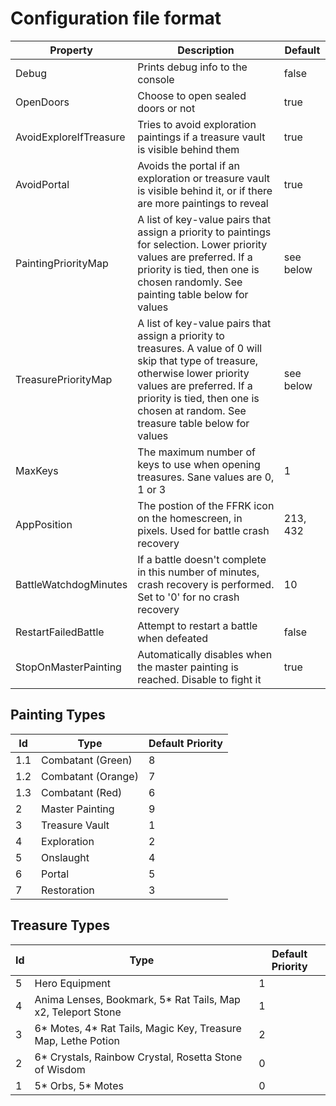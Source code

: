 # Configuration file format

| Property              | Description                        | Default |
| --------------------- | ---------------------------------- | ------- |
| Debug                 | Prints debug info to the console   | false   |
| OpenDoors             | Choose to open sealed doors or not | true    |
| AvoidExploreIfTreasure| Tries to avoid exploration paintings if a treasure vault is visible behind them | true |
| AvoidPortal           | Avoids the portal if an exploration or treasure vault is visible behind it, or if there are more paintings to reveal | true |
| PaintingPriorityMap   | A list of key-value pairs that assign a priority to paintings for selection.  Lower priority values are preferred.  If a priority is tied, then one is chosen randomly. See painting table below for values | see below |
| TreasurePriorityMap   | A list of key-value pairs that assign a priority to treasures.  A value of 0 will skip that type of treasure, otherwise lower priority values are preferred.  If a priority is tied, then one is chosen at random.  See treasure table below for values | see below |
| MaxKeys               | The maximum number of keys to use when opening treasures.  Sane values are 0, 1 or 3 | 1 |
| AppPosition           | The postion of the FFRK icon on the homescreen, in pixels.  Used for battle crash recovery | 213, 432 |
| BattleWatchdogMinutes | If a battle doesn't complete in this number of minutes, crash recovery is performed.  Set to '0' for no crash recovery | 10 |
| RestartFailedBattle   | Attempt to restart a battle when defeated | false |
| StopOnMasterPainting  | Automatically disables when the master painting is reached.  Disable to fight it | true |

## Painting Types
|  Id   | Type                  | Default Priority  |
| ----- | ----------------------| ----------------- |
| 1.1   | Combatant (Green)     | 8                 |
| 1.2   | Combatant (Orange)    | 7                 |
| 1.3   | Combatant (Red)       | 6                 |
| 2     | Master Painting       | 9                 |
| 3     | Treasure Vault        | 1                 |
| 4     | Exploration           | 2                 |
| 5     | Onslaught             | 4                 |
| 6     | Portal                | 5                 |
| 7     | Restoration           | 3                 |

## Treasure Types
| Id    | Type                                                              | Default Priority  |
| ----- | ----------------------------------------------------------------- | ----------------- |
| 5     | Hero Equipment                                                    | 1                 |
| 4     | Anima Lenses, Bookmark, 5* Rat Tails, Map x2, Teleport Stone     	| 1                 |
| 3     | 6* Motes, 4* Rat Tails, Magic Key, Treasure Map, Lethe Potion     | 2                 |
| 2     | 6* Crystals, Rainbow Crystal, Rosetta Stone of Wisdom             | 0                 |
| 1     | 5* Orbs, 5* Motes                                                 | 0                 |
